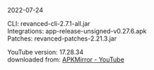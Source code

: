 2022-07-24
  
CLI: revanced-cli-2.7.1-all.jar  
Integrations: app-release-unsigned-v0.27.6.apk  
Patches: revanced-patches-2.21.3.jar  

YouTube version: 17.28.34  
downloaded from: [APKMirror - YouTube](https://www.apkmirror.com/apk/google-inc/youtube/youtube-17-28-34-release/youtube-17-28-34-2-android-apk-download/)  

